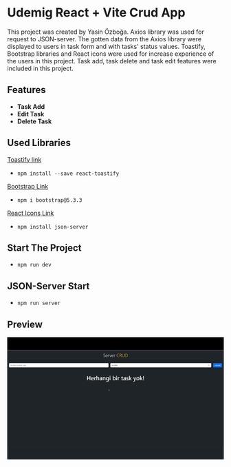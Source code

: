 # Udemig React + Vite Crud App

This project was created by Yasin Özboğa.
Axios library was used for request to JSON-server. The gotten data from the Axios library were displayed to users in task form and with tasks' status values.
Toastify, Bootstrap libraries and React icons were used for increase experience of the users in this project.
Task add, task delete and task edit features were included in this project.

## Features

- **Task Add**
- **Edit Task**
- **Delete Task**

## Used Libraries

[Toastify link](https://www.npmjs.com/package/react-toastify)

- `npm install --save react-toastify`

[Bootstrap Link](https://getbootstrap.com/)

- `npm i bootstrap@5.3.3`

[React Icons Link](https://react-icons.github.io/react-icons/)

- `npm install json-server`

## Start The Project

- `npm run dev`

## JSON-Server Start

- `npm run server`

## Preview

<img src="./src/assets/React + Vite Crud App Gif.gif">
